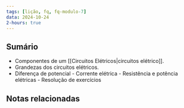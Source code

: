 ```yaml
---
tags: [lição, fq, fq-modulo-7]
data: 2024-10-24
2-hours: true
---
```


## Sumário
- Componentes de um [[Circuitos Elétricos|circuitos elétrico]].
- Grandezas dos circuitos elétricos.
- Diferença de potencial - Corrente elétrica - Resistência e potência elétricas - Resolução de exercícios
## Notas relacionadas